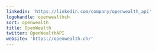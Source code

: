 ```yaml
---
linkedin: 'https://linkedin.com/company/openwealth_api'
logohandle: openwealthch
sort: openwealth
title: OpenWealth
twitter: OpenWealthAPI
website: 'https://openwealth.ch/'
---
```

